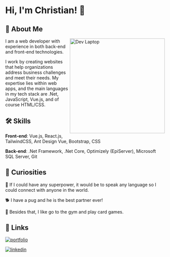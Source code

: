# Hi, I'm Christian! 👋

## 🚀 About Me

<img alt="Dev Laptop" title="Dev Laptop" src="/assets/dev-laptop.png" 
	min-width="400px" max-width="300px" width="300px"	align="right">

<p align="left">
	I am a web developer with experience in both back-end and front-end technologies.
</p>

<p align="left">
	I work by creating websites that help organizations address business challenges and meet their needs. My expertise	lies within web apps, and the main languages in my tech stack are .Net, JavaScript, Vue.js, and of course HTML/CSS.
</p>

## 🛠 Skills

**Front-end**: Vue.js, React.js, TailwindCSS, Ant Design Vue, Bootstrap, CSS

**Back-end**: .Net Framework, .Net Core, Optimizely (EpiServer), Microsoft SQL Server, Git

## 📌 Curiosities

🧠 If I could have any superpower, it would be to speak any language so I could connect with anyone in the world.

🐕 I have a pug and he is the best partner ever!

👾 Besides that, I like go to the gym and play card games.

## 🔗 Links

[![portfolio](https://img.shields.io/badge/my_portfolio-000?style=flat&logo=ko-fi&logoColor=white)](https://christianchiaveli.github.io/)

[![linkedin](https://img.shields.io/badge/linkedin-0A66C2?style=flat&logo=linkedin&logoColor=white)](https://www.linkedin.com/in/christianchiaveli/)
